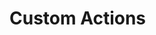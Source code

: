 # Custom Actions

<!-- https://docs.microsoft.com/en-us/dynamics365/customer-engagement/developer/create-own-actions -->
